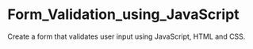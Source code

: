 # Form_Validation_using_JavaScript
Create a form that validates user input using JavaScript, HTML and CSS.
